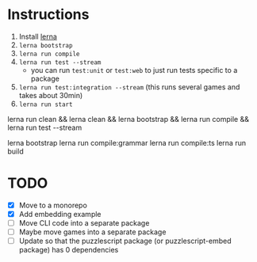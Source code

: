 # Instructions

1. Install [lerna](https://lerna.js.org)
1. `lerna bootstrap`
1. `lerna run compile`
1. `lerna run test --stream`
    - you can run `test:unit` or `test:web` to just run tests specific to a package
1. `lerna run test:integration --stream` (this runs several games and takes about 30min)
1. `lerna run start`


lerna run clean && lerna clean && lerna bootstrap && lerna run compile && lerna run test --stream

lerna bootstrap
lerna run compile:grammar
lerna run compile:ts
lerna run build

# TODO

- [x] Move to a monorepo
- [x] Add embedding example
- [ ] Move CLI code into a separate package
- [ ] Maybe move games into a separate package
- [ ] Update so that the puzzlescript package (or puzzlescript-embed package) has 0 dependencies
